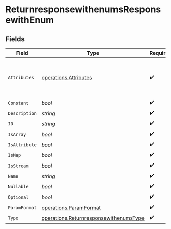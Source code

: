 # ReturnresponsewithenumsResponsewithEnum


## Fields

| Field                                                                                                   | Type                                                                                                    | Required                                                                                                | Description                                                                                             | Example                                                                                                 |
| ------------------------------------------------------------------------------------------------------- | ------------------------------------------------------------------------------------------------------- | ------------------------------------------------------------------------------------------------------- | ------------------------------------------------------------------------------------------------------- | ------------------------------------------------------------------------------------------------------- |
| `Attributes`                                                                                            | [operations.Attributes](../../../pkg/models/operations/attributes.md)                                   | :heavy_check_mark:                                                                                      | N/A                                                                                                     | {<br/>"exclusiveMaximum": false,<br/>"exclusiveMinimum": false,<br/>"id": "5a9fcb01caacc310dc6bab51"<br/>} |
| `Constant`                                                                                              | *bool*                                                                                                  | :heavy_check_mark:                                                                                      | N/A                                                                                                     | false                                                                                                   |
| `Description`                                                                                           | *string*                                                                                                | :heavy_check_mark:                                                                                      | N/A                                                                                                     | ID of pet to update                                                                                     |
| `ID`                                                                                                    | *string*                                                                                                | :heavy_check_mark:                                                                                      | N/A                                                                                                     | 5a9fcb01caacc310dc6bab50                                                                                |
| `IsArray`                                                                                               | *bool*                                                                                                  | :heavy_check_mark:                                                                                      | N/A                                                                                                     | false                                                                                                   |
| `IsAttribute`                                                                                           | *bool*                                                                                                  | :heavy_check_mark:                                                                                      | N/A                                                                                                     | false                                                                                                   |
| `IsMap`                                                                                                 | *bool*                                                                                                  | :heavy_check_mark:                                                                                      | N/A                                                                                                     | false                                                                                                   |
| `IsStream`                                                                                              | *bool*                                                                                                  | :heavy_check_mark:                                                                                      | N/A                                                                                                     | false                                                                                                   |
| `Name`                                                                                                  | *string*                                                                                                | :heavy_check_mark:                                                                                      | N/A                                                                                                     | petId                                                                                                   |
| `Nullable`                                                                                              | *bool*                                                                                                  | :heavy_check_mark:                                                                                      | N/A                                                                                                     | false                                                                                                   |
| `Optional`                                                                                              | *bool*                                                                                                  | :heavy_check_mark:                                                                                      | N/A                                                                                                     | false                                                                                                   |
| `ParamFormat`                                                                                           | [operations.ParamFormat](../../../pkg/models/operations/paramformat.md)                                 | :heavy_check_mark:                                                                                      | N/A                                                                                                     | Template                                                                                                |
| `Type`                                                                                                  | [operations.ReturnresponsewithenumsType](../../../pkg/models/operations/returnresponsewithenumstype.md) | :heavy_check_mark:                                                                                      | N/A                                                                                                     | Long                                                                                                    |